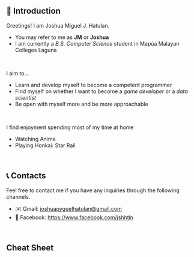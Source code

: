 ## 📖 Introduction

Greetings! I am Joshua Miguel J. Hatulan.

- You may refer to me as **JM** or  **Joshua**
- I am currently a *B.S. Computer Science* student in Mapúa Malayan Colleges Laguna

<br/>

I aim to...

- Learn and develop myself to become a competent programmer
- Find myself on whether I want to become a *game developer* or a *data scientist*
- Be open with myself more and be more approachable

<br/>

I find enjoyment spending most of my time at home

- Watching Anime
- Playing Honkai: Star Rail

<br/>

## 📞 Contacts 

Feel free to contact me if you have any inquiries through the following channels.

- ✉️ Gmail: joshuapyguelhatulan@gmail.com
- 📣 Facebook: https://www.facebook.com/jshhtln 

<br/>

## Cheat Sheet